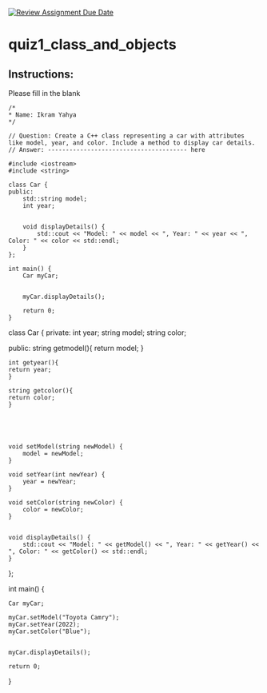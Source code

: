 [![Review Assignment Due Date](https://classroom.github.com/assets/deadline-readme-button-24ddc0f5d75046c5622901739e7c5dd533143b0c8e959d652212380cedb1ea36.svg)](https://classroom.github.com/a/tYncE4AO)
# quiz1_class_and_objects

## Instructions:
Please fill in the blank
```cplus
/*
* Name: Ikram Yahya
*/

// Question: Create a C++ class representing a car with attributes like model, year, and color. Include a method to display car details.
// Answer: --------------------------------------- here

#include <iostream>
#include <string>

class Car {
public:
    std::string model;
    int year;


    void displayDetails() {
        std::cout << "Model: " << model << ", Year: " << year << ", Color: " << color << std::endl;
    }
};

int main() {
    Car myCar;


    myCar.displayDetails();

    return 0;
}

```
class Car {
private:
    int year;
    string model;
    string color;

public:
    string getmodel(){
    return model;
    }

    int getyear(){
    return year;
    }
    
    string getcolor(){
    return color;
    }
    




    void setModel(string newModel) {
        model = newModel;
    }

    void setYear(int newYear) {
        year = newYear;
    }

    void setColor(string newColor) {
        color = newColor;
    }

  
    void displayDetails() {
        std::cout << "Model: " << getModel() << ", Year: " << getYear() << ", Color: " << getColor() << std::endl;
    }
};

int main() {
    
    Car myCar;

    myCar.setModel("Toyota Camry");
    myCar.setYear(2022);
    myCar.setColor("Blue");

    
    myCar.displayDetails();

    return 0;
}






